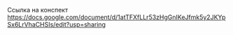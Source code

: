 Ссылка на конспект 
https://docs.google.com/document/d/1atTFXfLLr53zHgGnIKeJfmk5y2JKYpSx6LrVhaCHSIs/edit?usp=sharing
